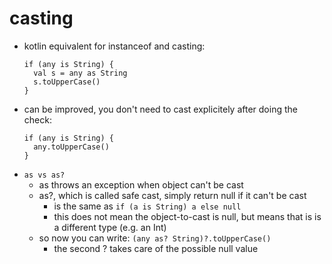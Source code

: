 # casting

- kotlin equivalent for instanceof and casting:
  ```
  if (any is String) {
    val s = any as String
    s.toUpperCase() 
  }
  ```
- can be improved, you don't need to cast explicitely after doing the check:
  ```
  if (any is String) {
    any.toUpperCase() 
  }
  ```
- `as vs as?`
  - as throws an exception when object can't be cast
  - as?, which is called safe cast, simply return null if it can't be cast
    - is the same as `if (a is String) a else null`
    - this does not mean the object-to-cast is null, but means that is is a different type (e.g. an Int)
  - so now you can write: `(any as? String)?.toUpperCase()`
    - the second ? takes care of the possible null value 
